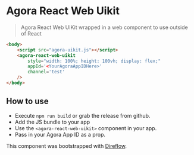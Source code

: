 # Agora React Web Uikit
> Agora React Web UIKit wrapped in a web component to use outside of React

```html
<body>
    <script src="agora-uikit.js"></script>
    <agora-react-web-uikit
        style="width: 100%; height: 100vh; display: flex;"
        appId='<YourAgoraAppIDHere>'
        channel='test'
    />
</body>
```
## How to use
- Execute `npm run build` or grab the release from github.
- Add the JS bundle to your app
- Use the `<agora-react-web-uikit>` component in your app.
- Pass in your Agora App ID as a prop.

This component was bootstrapped with [Direflow](https://direflow.io).
